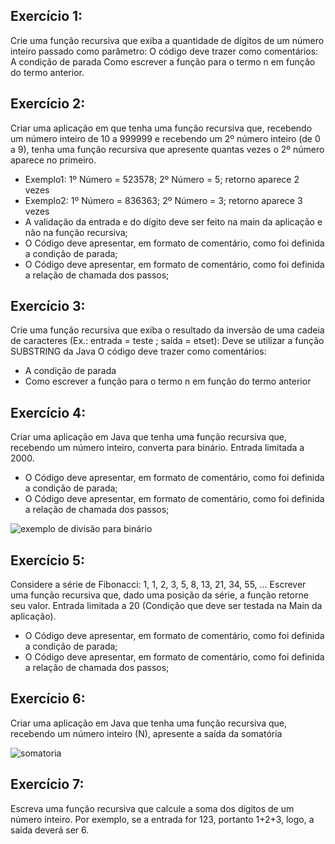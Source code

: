 ## Exercício 1:
Crie uma função recursiva que exiba a quantidade de dígitos de um número inteiro passado como parâmetro:
O código deve trazer como comentários:
A condição de parada
Como escrever a função para o termo n em função do termo anterior.
## Exercício 2:
Criar uma aplicação em que tenha uma função recursiva que, recebendo um número inteiro de 10
a 999999 e recebendo um 2º número inteiro (de 0 a 9), tenha uma função recursiva que apresente quantas
vezes o 2º número aparece no primeiro.
- Exemplo1: 1º Número = 523578; 2º Número = 5; retorno aparece 2 vezes
- Exemplo2: 1º Número = 836363; 2º Número = 3; retorno aparece 3 vezes
- A validação da entrada e do dígito deve ser feito na main da aplicação e não na função recursiva;
- O Código deve apresentar, em formato de comentário, como foi definida a condição de parada;
- O Código deve apresentar, em formato de comentário, como foi definida a relação de chamada
dos passos;
## Exercício 3:
Crie uma função recursiva que exiba o resultado da inversão de uma cadeia de caracteres
(Ex.: entrada = teste ; saída = etset):
Deve se utilizar a função SUBSTRING da Java
O código deve trazer como comentários:
- A condição de parada
- Como escrever a função para o termo n em função do termo anterior
## Exercício 4:
Criar uma aplicação em Java que tenha uma função recursiva que, recebendo um número
inteiro, converta para binário. Entrada limitada a 2000.
- O Código deve apresentar, em formato de comentário, como foi definida a condição de
parada;
- O Código deve apresentar, em formato de comentário, como foi definida a relação de
chamada dos passos;

![exemplo de divisão para binário](https://i.imgur.com/xa1VajH.png)


## Exercício 5:
Considere a série de Fibonacci:
1, 1, 2, 3, 5, 8, 13, 21, 34, 55, ...
Escrever uma função recursiva que, dado uma posição da série, a função retorne seu valor.
Entrada limitada a 20 (Condição que deve ser testada na Main da aplicação).
- O Código deve apresentar, em formato de comentário, como foi definida a condição
de parada;
- O Código deve apresentar, em formato de comentário, como foi definida a relação de
chamada dos passos;
## Exercício 6:
Criar uma aplicação em Java que tenha uma função recursiva que, recebendo um número
inteiro (N), apresente a saída da somatória

![somatoria](https://i.imgur.com/HTzZ7BH.png)

## Exercício 7:
Escreva uma função recursiva que calcule a soma dos dígitos de um número inteiro. Por
exemplo, se a entrada for 123, portanto 1+2+3, logo, a saída deverá ser 6.
